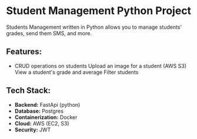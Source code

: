 # Student Management Python Project
Students Management written in Python allows you to manage students' grades, send them SMS, and more.

## Features:
* CRUD operations on students
Upload an image for a student (AWS S3)
View a student's grade and average
Filter students

## Tech Stack:
* **Backend:** FastApi (python)
* **Database:** Postgres
* **Containerization:** Docker
* **Cloud:** AWS (EC2, S3)
* **Security:** JWT
